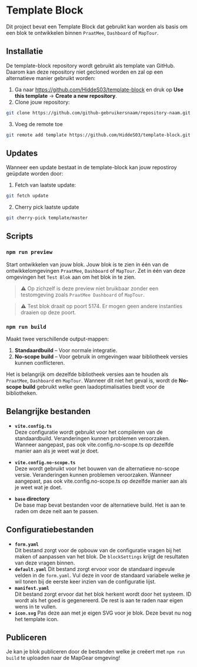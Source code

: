 # Template Block

Dit project bevat een Template Block dat gebruikt kan worden als basis om een blok te ontwikkelen binnen `PraatMee`, `Dashboard` of `MapTour`.

## Installatie

De template-block repository wordt gebruikt als template van GitHub. Daarom kan deze repository niet gecloned worden en zal op een alternatieve manier gebruikt worden:

1. Ga naar https://github.com/HiddeS03/template-block en druk op **Use this template** &rarr; **Create a new repository**.
2. Clone jouw repository:

```sh
git clone https://github.com/github-gebruikersnaam/repository-naam.git
```

3. Voeg de remote toe

```sh
git remote add template https://github.com/HiddeS03/template-block.git
```

## Updates

Wanneer een update bestaat in de template-block kan jouw repostiroy geüpdate worden door:

1. Fetch van laatste update:

```sh
git fetch update
```

2. Cherry pick laatste update

```sh
git cherry-pick template/master
```

## Scripts

### `npm run preview`

Start ontwikkelen van jouw blok. Jouw blok is te zien in één van de ontwikkelomgevingen `PraatMee`, `Dashboard` of `MapTour`. Zet in één van deze omgevingen het `Test Blok` aan om het blok in te zien.

> ⚠️ Op zichzelf is deze preview niet bruikbaar zonder een testomgeving zoals `PraatMee Dashboard` of `MapTour`.

> ⚠️ Test blok draait op poort 5174. Er mogen geen andere instanties draaien op deze poort.

### `npm run build`

Maakt twee verschillende output-mappen:

1. **Standaardbuild** – Voor normale integratie.
2. **No-scope build** – Voor gebruik in omgevingen waar bibliotheek versies kunnen conflicteren.

Het is belangrijk om dezelfde bibliotheek versies aan te houden als `PraatMee`, `Dashboard` en `MapTour`. Wanneer dit niet het geval is, wordt de **No-scope build** gebruikt welke geen laadoptimalisaties biedt voor de bibliotheken.

## Belangrijke bestanden

- **`vite.config.ts`**  
  Deze configuratie wordt gebruikt voor het compileren van de standaardbuild. Veranderingen kunnen problemen veroorzaken. Wanneer aangepast, pas ook vite.config.no-scope.ts op dezelfde manier aan als je weet wat je doet.

- **`vite.config.no-scope.ts`**  
  Deze wordt gebruikt voor het bouwen van de alternatieve no-scope versie. Veranderingen kunnen problemen veroorzaken. Wanneer aangepast, pas ook vite.config.no-scope.ts op dezelfde manier aan als je weet wat je doet.

- **`base` directory**  
  De base map bevat bestanden voor de alternatieve build. Het is aan te raden om deze neit aan te passen.

## Configuratiebestanden

- **`form.yaml`**  
  Dit bestand zorgt voor de opbouw van de configuratie vragen bij het maken of aanpassen van het blok. De `blockSettings` krijgt de resultaten van deze vragen binnen.
- **`default.yaml`**
  Dit bestand zorgt ervoor voor de standaard ingevule velden in de `form.yaml`. Vul deze in voor de standaard variabele welke je wil tonen bij de eerste keer inzien van de configuratie lijst.
- **`manifest.yaml`**  
  Dit bestand zorgt ervoor dat het blok herkent wordt door het systeem. ID wordt als het goed is gegenereerd. De rest is aan te raden naar eigen wens in te vullen.
- **`icon.svg`**
  Pas deze aan met je eigen SVG voor je blok. Deze bevat nu nog het template icon.

## Publiceren

Je kan je blok publiceren door de bestanden welke je creëert met `npm run build` te uploaden naar de MapGear omgeving!
